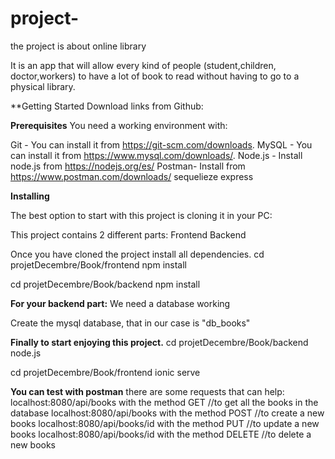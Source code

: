 # project-
the project is about online library

It is an app that will allow every kind of people (student,children, doctor,workers) to have a lot of book to read without
 having to go to a physical library.
 
**Getting Started
Download links from Github:

**Prerequisites**
You need a working environment with:

Git - You can install it from https://git-scm.com/downloads.
MySQL - You can install it from https://www.mysql.com/downloads/.
Node.js - Install node.js from  https://nodejs.org/es/
Postman- Install from https://www.postman.com/downloads/
sequelieze
express

**Installing**

The best option to start with this project is cloning it in your PC:


This project contains 2 different parts:
Frontend
Backend

Once you have cloned the project install all dependencies.
cd projetDecembre/Book/frontend
npm install

cd projetDecembre/Book/backend
npm install


**For your backend part:**
We need a database working

Create the mysql database, that in our case is "db_books"


**Finally to start enjoying this project.**
cd projetDecembre/Book/backend
node.js

cd projetDecembre/Book/frontend
ionic serve

**You can test with postman**
there are some requests that can help:
localhost:8080/api/books  with the method  GET //to get all the books in the database
localhost:8080/api/books  with the method  POST //to create a new books 
localhost:8080/api/books/id  with the method  PUT //to update a new books 
localhost:8080/api/books/id  with the method  DELETE //to delete a new books 





